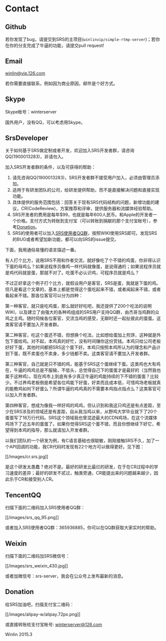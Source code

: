 # Contact

## Github

[SRS Issues]:[issues]

若你发现了bug，请提交到SRS的主项目(`winlinvip/simple-rtmp-server`)；若你在你的分支完成了牛逼的功能，请提交pull request!

## Email

[winlin@vip.126.com][email]

若你需要直接联系，例如因为商业原因，邮件是个好方式。

## Skype

Skype帐号：winterserver

国外用户，没有QQ，可以考虑用Skype。

## SrsDeveloper

关于如何基于SRS做定制或者开发，欢迎加入SRS开发者群，请咨询QQ(1900013283)，非请勿入。

加入SRS开发者群的条件，以及可获得的帮助：

1. 请先咨询QQ(1900013283)，SRS开发者群不接受用户加入，必须由管理员添加。
1. 适用于有研发团队的公司，给研发提供帮助，而不是直接解决问题和直接实现功能。
1. 具体提供的服务范围包括：回答关于现有SRS代码结构的问题，新增功能的建议，CR(CodeReview)，方案推荐和评审，提供服务器和流媒体经验帮助。
1. SRS开发者的费用是每年$99，也就是每年600人民币。和Apple的开发者一个价格。支付方式为转账到支付宝（可以转账到捐献的那个支付宝帐号），参考[Donation](https://github.com/simple-rtmp-server/srs/wiki/v1_CN_Contact#donation)。
1. SRS的使用者可以加入[SRS使用者QQ群](https://github.com/simple-rtmp-server/srs/wiki/v1_CN_Contact#tencentqq)，按照WIKI使用SRS即可。发现SRS的BUG或者希望加新功能，都可以向SRS的issue提交。

下面，我用通俗易懂的语言描述一番。

有人打个比方，说用SRS不用和作者交流，就好像吃了个不错的鸡蛋，你非得认识下蛋的母鸡么？如果说程序员像鸡一样代码就像蛋，是说得通的；如果说程序员就是鸡代码就是蛋，那就不对了。吃蛋不必认识鸡，可程序员就是鸡么？

不过正好拿这个例子打个比方，就假设用户是客官，SRS是蛋，我就是下蛋的鸡。但凡是看这个文章的，基本上都是觉得这个蛋吃起来不错，或者闻起来不错，或者看起来不错。那各位客官可以分为四种：

第一种客官，就只是吃鸡蛋，那么就好好吃吧，我还提供了200个吃法的说明WIKI，以及建立了由强大的各种鸡组成的SRS用户支持QQ群，由杰哥当鸡群的众鸡之主鸡。随时伺候各位客官，交流当鸡的感受，无聊时还一起扯彼此的蛋蛋。这类客官请不要加入开发者群。

第二种客官，吃这个蛋还不错，但想换个吃法，比如想给蛋加上煎饼，这种就是外包下蛋给鸡。对不起，本鸡真的好忙，没有时间赚你这份赏钱。本鸡只给公司老板好好下蛋，其他时间都把SRS这个蛋下好。本鸡只按照本鸡所认为的理念和产品计划下蛋，既不卖蛋也不卖身，多少钱都不卖。这类客官请不要加入开发者群。

第三种客官，自己就是只不错的鸡，能基于SRS这个蛋继续下蛋。这类鸡也大有鸡在，牛逼的鸡鸡总是不服输，不低头，总觉得自己下的蛋蛋才是最好的（当然我也属于这种鸡）。现在鸡市上到底有多少真正牛逼的鸡能持续的下不错的蛋蛋？比较少。不过养鸡老板倒是希望各位鸡能下好蛋，好卖而且成本低，可惜鸡场老板就真的能教鸡如何下好蛋么？所谓牛逼的鸡鸡真的不需要本鸡指点指点么？这类客官可以加入开发者群。

第四种客官，想成为像我一样好鸡的鸡鸡，但认识到和我这只鸡还是有点差距，至少在SRS涉及的领域还是有差距，自从我当鸡以来，从野鸡大学毕业就下了20个蛋蛋写了18万行代码。SRS这个领域我也曾混迹最大的CDN鸡场，在这个流媒体鸡场下了近五年的蛋蛋了。如果你觉得SRS这个蛋不错，而且你想继续下好它，希望得到本鸡的指导，那么就请加入开发者群。

以我们团队的一个研发为例，有C语言基础也很聪敏，刚刚接触SRS不久，加了一个API回调的功能，我CR代码时发现有22个地方可以做得更好。见下图：

[[/images/cr.srs.jpg]]

是这个研发太愚蠢？绝对不是。最好的研发比最烂的研发，在于在CR过程中的学习速度的差异；最好的研发不贰过，触类旁通，CR能提出来的问题越来越少，因此乐于CR和接受别人CR。

## TencentQQ

扫描下面的二维码加入SRS使用者QQ群：

[[/images/srs_qq_95.png]]

或者加入SRS使用者QQ群：365936885，你可以在QQ群获取大家实时的帮助。

## Weixin

扫描下面的二维码加SRS微信号：

[[/images/srs_weixin_430.jpg]]

或者加微信号：srs-server，我会在公众号上发布最新的消息。

## Donation

给SRS加油吧，扫描支付宝二维码：

[[/images/alipay-w/alipay.72px.png]]

或直接转账给支付宝帐号: winterserver@126.com

Winlin 2015.3

[email]: mailto:winlin@vip.126.com
[issues]: https://github.com/simple-rtmp-server/srs/issues/new
